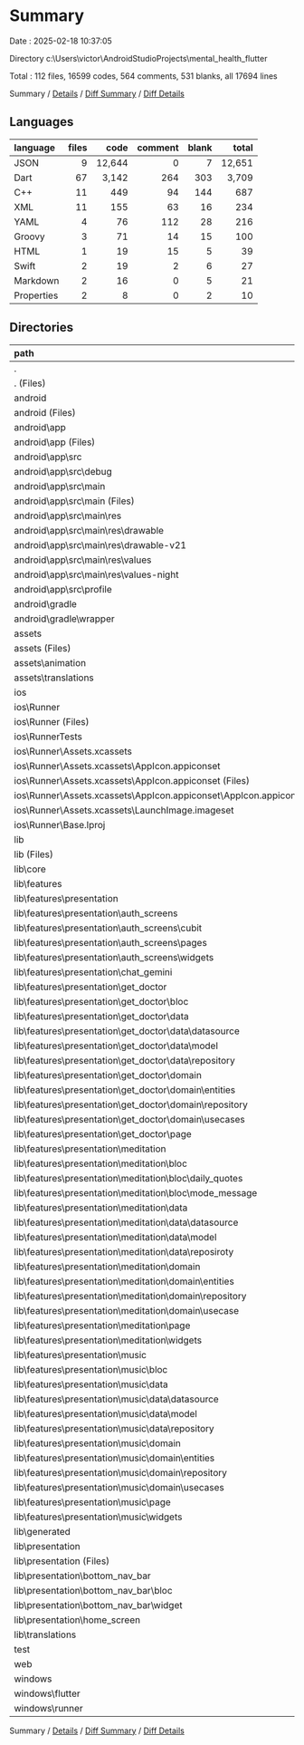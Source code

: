 # Summary

Date : 2025-02-18 10:37:05

Directory c:\\Users\\victor\\AndroidStudioProjects\\mental_health_flutter

Total : 112 files,  16599 codes, 564 comments, 531 blanks, all 17694 lines

Summary / [Details](details.md) / [Diff Summary](diff.md) / [Diff Details](diff-details.md)

## Languages
| language | files | code | comment | blank | total |
| :--- | ---: | ---: | ---: | ---: | ---: |
| JSON | 9 | 12,644 | 0 | 7 | 12,651 |
| Dart | 67 | 3,142 | 264 | 303 | 3,709 |
| C++ | 11 | 449 | 94 | 144 | 687 |
| XML | 11 | 155 | 63 | 16 | 234 |
| YAML | 4 | 76 | 112 | 28 | 216 |
| Groovy | 3 | 71 | 14 | 15 | 100 |
| HTML | 1 | 19 | 15 | 5 | 39 |
| Swift | 2 | 19 | 2 | 6 | 27 |
| Markdown | 2 | 16 | 0 | 5 | 21 |
| Properties | 2 | 8 | 0 | 2 | 10 |

## Directories
| path | files | code | comment | blank | total |
| :--- | ---: | ---: | ---: | ---: | ---: |
| . | 112 | 16,599 | 564 | 531 | 17,694 |
| . (Files) | 6 | 90 | 112 | 31 | 233 |
| android | 14 | 201 | 75 | 31 | 307 |
| android (Files) | 3 | 41 | 2 | 9 | 52 |
| android\\app | 10 | 155 | 73 | 21 | 249 |
| android\\app (Files) | 3 | 71 | 12 | 10 | 93 |
| android\\app\\src | 7 | 84 | 61 | 11 | 156 |
| android\\app\\src\\debug | 1 | 3 | 4 | 1 | 8 |
| android\\app\\src\\main | 5 | 78 | 53 | 9 | 140 |
| android\\app\\src\\main (Files) | 1 | 52 | 21 | 3 | 76 |
| android\\app\\src\\main\\res | 4 | 26 | 32 | 6 | 64 |
| android\\app\\src\\main\\res\\drawable | 1 | 4 | 7 | 2 | 13 |
| android\\app\\src\\main\\res\\drawable-v21 | 1 | 4 | 7 | 2 | 13 |
| android\\app\\src\\main\\res\\values | 1 | 9 | 9 | 1 | 19 |
| android\\app\\src\\main\\res\\values-night | 1 | 9 | 9 | 1 | 19 |
| android\\app\\src\\profile | 1 | 3 | 4 | 1 | 8 |
| android\\gradle | 1 | 5 | 0 | 1 | 6 |
| android\\gradle\\wrapper | 1 | 5 | 0 | 1 | 6 |
| assets | 4 | 12,434 | 0 | 4 | 12,438 |
| assets (Files) | 1 | 1 | 0 | 0 | 1 |
| assets\\animation | 1 | 12,323 | 0 | 0 | 12,323 |
| assets\\translations | 2 | 110 | 0 | 4 | 114 |
| ios | 9 | 230 | 4 | 13 | 247 |
| ios\\Runner | 8 | 223 | 2 | 9 | 234 |
| ios\\Runner (Files) | 2 | 13 | 0 | 3 | 16 |
| ios\\RunnerTests | 1 | 7 | 2 | 4 | 13 |
| ios\\Runner\\Assets.xcassets | 4 | 149 | 0 | 4 | 153 |
| ios\\Runner\\Assets.xcassets\\AppIcon.appiconset | 2 | 123 | 0 | 1 | 124 |
| ios\\Runner\\Assets.xcassets\\AppIcon.appiconset (Files) | 1 | 122 | 0 | 1 | 123 |
| ios\\Runner\\Assets.xcassets\\AppIcon.appiconset\\AppIcon.appiconset | 1 | 1 | 0 | 0 | 1 |
| ios\\Runner\\Assets.xcassets\\LaunchImage.imageset | 2 | 26 | 0 | 3 | 29 |
| ios\\Runner\\Base.lproj | 2 | 61 | 2 | 2 | 65 |
| lib | 66 | 3,128 | 254 | 296 | 3,678 |
| lib (Files) | 4 | 392 | 60 | 24 | 476 |
| lib\\core | 2 | 84 | 1 | 6 | 91 |
| lib\\features | 47 | 2,060 | 158 | 208 | 2,426 |
| lib\\features\\presentation | 47 | 2,060 | 158 | 208 | 2,426 |
| lib\\features\\presentation\\auth_screens | 5 | 602 | 35 | 31 | 668 |
| lib\\features\\presentation\\auth_screens\\cubit | 2 | 74 | 22 | 19 | 115 |
| lib\\features\\presentation\\auth_screens\\pages | 2 | 515 | 13 | 10 | 538 |
| lib\\features\\presentation\\auth_screens\\widgets | 1 | 13 | 0 | 2 | 15 |
| lib\\features\\presentation\\chat_gemini | 1 | 14 | 0 | 5 | 19 |
| lib\\features\\presentation\\get_doctor | 10 | 244 | 35 | 38 | 317 |
| lib\\features\\presentation\\get_doctor\\bloc | 3 | 32 | 1 | 12 | 45 |
| lib\\features\\presentation\\get_doctor\\data | 3 | 70 | 6 | 13 | 89 |
| lib\\features\\presentation\\get_doctor\\data\\datasource | 1 | 21 | 5 | 6 | 32 |
| lib\\features\\presentation\\get_doctor\\data\\model | 1 | 37 | 1 | 3 | 41 |
| lib\\features\\presentation\\get_doctor\\data\\repository | 1 | 12 | 0 | 4 | 16 |
| lib\\features\\presentation\\get_doctor\\domain | 3 | 35 | 5 | 8 | 48 |
| lib\\features\\presentation\\get_doctor\\domain\\entities | 1 | 22 | 0 | 2 | 24 |
| lib\\features\\presentation\\get_doctor\\domain\\repository | 1 | 4 | 1 | 1 | 6 |
| lib\\features\\presentation\\get_doctor\\domain\\usecases | 1 | 9 | 4 | 5 | 18 |
| lib\\features\\presentation\\get_doctor\\page | 1 | 107 | 23 | 5 | 135 |
| lib\\features\\presentation\\meditation | 20 | 705 | 38 | 81 | 824 |
| lib\\features\\presentation\\meditation\\bloc | 6 | 74 | 5 | 29 | 108 |
| lib\\features\\presentation\\meditation\\bloc\\daily_quotes | 3 | 33 | 0 | 12 | 45 |
| lib\\features\\presentation\\meditation\\bloc\\mode_message | 3 | 41 | 5 | 17 | 63 |
| lib\\features\\presentation\\meditation\\data | 4 | 80 | 10 | 20 | 110 |
| lib\\features\\presentation\\meditation\\data\\datasource | 1 | 35 | 0 | 7 | 42 |
| lib\\features\\presentation\\meditation\\data\\model | 2 | 29 | 10 | 8 | 47 |
| lib\\features\\presentation\\meditation\\data\\reposiroty | 1 | 16 | 0 | 5 | 21 |
| lib\\features\\presentation\\meditation\\domain | 5 | 38 | 1 | 11 | 50 |
| lib\\features\\presentation\\meditation\\domain\\entities | 2 | 14 | 0 | 3 | 17 |
| lib\\features\\presentation\\meditation\\domain\\repository | 1 | 6 | 0 | 1 | 7 |
| lib\\features\\presentation\\meditation\\domain\\usecase | 2 | 18 | 1 | 7 | 26 |
| lib\\features\\presentation\\meditation\\page | 1 | 227 | 4 | 5 | 236 |
| lib\\features\\presentation\\meditation\\widgets | 4 | 286 | 18 | 16 | 320 |
| lib\\features\\presentation\\music | 11 | 495 | 50 | 53 | 598 |
| lib\\features\\presentation\\music\\bloc | 3 | 32 | 1 | 13 | 46 |
| lib\\features\\presentation\\music\\data | 3 | 64 | 6 | 14 | 84 |
| lib\\features\\presentation\\music\\data\\datasource | 1 | 21 | 5 | 7 | 33 |
| lib\\features\\presentation\\music\\data\\model | 1 | 31 | 1 | 3 | 35 |
| lib\\features\\presentation\\music\\data\\repository | 1 | 12 | 0 | 4 | 16 |
| lib\\features\\presentation\\music\\domain | 3 | 31 | 4 | 7 | 42 |
| lib\\features\\presentation\\music\\domain\\entities | 1 | 18 | 1 | 2 | 21 |
| lib\\features\\presentation\\music\\domain\\repository | 1 | 4 | 1 | 1 | 6 |
| lib\\features\\presentation\\music\\domain\\usecases | 1 | 9 | 2 | 4 | 15 |
| lib\\features\\presentation\\music\\page | 1 | 131 | 3 | 5 | 139 |
| lib\\features\\presentation\\music\\widgets | 1 | 237 | 36 | 14 | 287 |
| lib\\generated | 1 | 26 | 1 | 3 | 30 |
| lib\\presentation | 10 | 399 | 31 | 45 | 475 |
| lib\\presentation (Files) | 5 | 225 | 10 | 24 | 259 |
| lib\\presentation\\bottom_nav_bar | 4 | 43 | 7 | 11 | 61 |
| lib\\presentation\\bottom_nav_bar\\bloc | 3 | 20 | 3 | 6 | 29 |
| lib\\presentation\\bottom_nav_bar\\widget | 1 | 23 | 4 | 5 | 32 |
| lib\\presentation\\home_screen | 1 | 131 | 14 | 10 | 155 |
| lib\\translations | 2 | 167 | 3 | 10 | 180 |
| test | 1 | 14 | 10 | 7 | 31 |
| web | 2 | 54 | 15 | 6 | 75 |
| windows | 10 | 448 | 94 | 143 | 685 |
| windows\\flutter | 2 | 20 | 9 | 11 | 40 |
| windows\\runner | 8 | 428 | 85 | 132 | 645 |

Summary / [Details](details.md) / [Diff Summary](diff.md) / [Diff Details](diff-details.md)